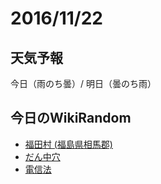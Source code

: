 # 2016/11/22

## 天気予報

今日（雨のち曇）/ 明日（曇のち雨）

## 今日のWikiRandom

* [福田村 (福島県相馬郡)](https://ja.wikipedia.org/wiki/%E7%A6%8F%E7%94%B0%E6%9D%91+%28%E7%A6%8F%E5%B3%B6%E7%9C%8C%E7%9B%B8%E9%A6%AC%E9%83%A1%29)
* [だん中穴](https://ja.wikipedia.org/wiki/%E3%81%A0%E3%82%93%E4%B8%AD%E7%A9%B4)
* [電信法](https://ja.wikipedia.org/wiki/%E9%9B%BB%E4%BF%A1%E6%B3%95)

